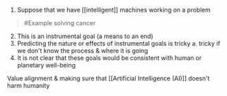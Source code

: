 1. Suppose that we have [[intelligent]] machines working on a problem
>	#Example 
>	solving cancer
2. This is an instrumental goal (a means to an end)
3. Predicting the nature or effects of instrumental goals is tricky
	a. tricky if we don't know the process & where it is going
4. It is not clear that these goals would be consistent with human or planetary well-being

Value alignment & making sure that [[Artificial Intelligence (AI)]] doesn't harm humanity